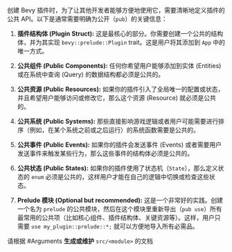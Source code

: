 创建 Bevy 插件时，为了让其他开发者能够方便地使用它，需要清晰地定义插件的公共 API。以下是通常需要明确为公开（`pub`）的关键信息：

1.  **插件结构体 (Plugin Struct):** 这是最核心的部分。你需要创建一个公共的结构体，并为其实现 `bevy::prelude::Plugin` trait。这是用户将其添加到 `App` 中的唯一方式。

2.  **公共组件 (Public Components):** 任何你希望用户能够添加到实体 (Entities) 或在系统中查询 (Query) 的数据结构都必须是公共的。

3.  **公共资源 (Public Resources):** 如果你的插件引入了全局唯一的配置或状态，并且希望用户能够访问或修改它，那么这个资源 (Resource) 就必须是公共的。

4.  **公共系统 (Public Systems):** 那些直接影响游戏逻辑或者用户可能需要进行排序（例如，在某个系统之前或之后运行）的系统函数需要是公共的。

5.  **公共事件 (Public Events):** 如果你的插件会发送事件 (Events) 或者需要用户发送事件来触发某些行为，那么这些事件的结构体必须是公共的。

6.  **公共状态 (Public States):** 如果你的插件使用了状态机（`State`），那么定义状态的 `enum` 必须是公共的，这样用户才能在自己的逻辑中切换或检查这些状态。

7.  **Prelude 模块 (Optional but recommended):** 这是一个非常好的实践。创建一个名为 `prelude` 的公共模块，然后在这个模块里重新导出（`pub use`）所有最常用的公共项（比如核心组件、插件结构体、关键资源等）。这样，用户只需要 `use my_plugin::prelude::*;` 就可以方便地导入所有必需品。


请根据 #Arguments **生成或维护** `src/<module>` 的文档